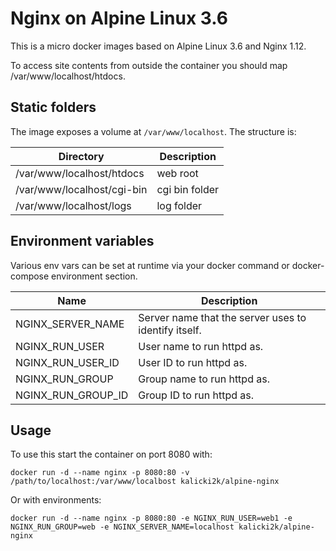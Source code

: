 # Nginx on Alpine Linux 3.6
This is a micro docker images based on Alpine Linux 3.6 and Nginx 1.12.

To access site contents from outside the container you should map /var/www/localhost/htdocs.

## Static folders
The image exposes a volume at `/var/www/localhost`. The structure is:

| Directory                  | Description    |
| -------------------------- | -------------- |
| /var/www/localhost/htdocs  | web root       |
| /var/www/localhost/cgi-bin | cgi bin folder |
| /var/www/localhost/logs    | log folder     |

## Environment variables
Various env vars can be set at runtime via your docker command or docker-compose environment section.

| Name                | Description                 |
| ------------------- | --------------------------- |
| NGINX_SERVER_NAME  | Server name that the server uses to identify itself. |
| NGINX_RUN_USER     | User name to run httpd as.                           |
| NGINX_RUN_USER_ID  | User ID to run httpd as.                             |
| NGINX_RUN_GROUP    | Group name to run httpd as.                          |
| NGINX_RUN_GROUP_ID | Group ID to run httpd as.                            |

## Usage

To use this start the container on port 8080 with:
```
docker run -d --name nginx -p 8080:80 -v /path/to/localhost:/var/www/localbost kalicki2k/alpine-nginx
```

Or with environments:

```
docker run -d --name nginx -p 8080:80 -e NGINX_RUN_USER=web1 -e NGINX_RUN_GROUP=web -e NGINX_SERVER_NAME=localhost kalicki2k/alpine-nginx
```